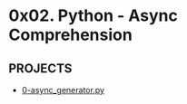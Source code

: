 # 0x02. Python - Async Comprehension

## PROJECTS

- [0-async_generator.py](/0x02-python_async_comprehension/0-async_generator.py)


